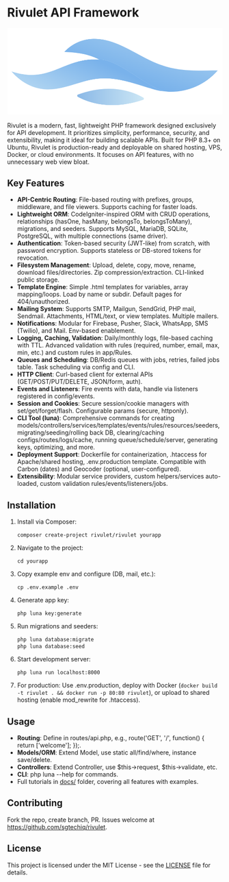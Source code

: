 # Rivulet API Framework

![Logo](logo.png)

Rivulet is a modern, fast, lightweight PHP framework designed exclusively for API development. It prioritizes simplicity, performance, security, and extensibility, making it ideal for building scalable APIs. Built for PHP 8.3+ on Ubuntu, Rivulet is production-ready and deployable on shared hosting, VPS, Docker, or cloud environments. It focuses on API features, with no unnecessary web view bloat.

## Key Features

- **API-Centric Routing**: File-based routing with prefixes, groups, middleware, and file viewers. Supports caching for faster loads.
- **Lightweight ORM**: CodeIgniter-inspired ORM with CRUD operations, relationships (hasOne, hasMany, belongsTo, belongsToMany), migrations, and seeders. Supports MySQL, MariaDB, SQLite, PostgreSQL, with multiple connections (same driver).
- **Authentication**: Token-based security (JWT-like) from scratch, with password encryption. Supports stateless or DB-stored tokens for revocation.
- **Filesystem Management**: Upload, delete, copy, move, rename, download files/directories. Zip compression/extraction. CLI-linked public storage.
- **Template Engine**: Simple .html templates for variables, array mapping/loops. Load by name or subdir. Default pages for 404/unauthorized.
- **Mailing System**: Supports SMTP, Mailgun, SendGrid, PHP mail, Sendmail. Attachments, HTML/text, or view templates. Multiple mailers.
- **Notifications**: Modular for Firebase, Pusher, Slack, WhatsApp, SMS (Twilio), and Mail. Env-based enablement.
- **Logging, Caching, Validation**: Daily/monthly logs, file-based caching with TTL. Advanced validation with rules (required, number, email, max, min, etc.) and custom rules in app/Rules.
- **Queues and Scheduling**: DB/Redis queues with jobs, retries, failed jobs table. Task scheduling via config and CLI.
- **HTTP Client**: Curl-based client for external APIs (GET/POST/PUT/DELETE, JSON/form, auth).
- **Events and Listeners**: Fire events with data, handle via listeners registered in config/events.
- **Session and Cookies**: Secure session/cookie managers with set/get/forget/flash. Configurable params (secure, httponly).
- **CLI Tool (luna)**: Comprehensive commands for creating models/controllers/services/templates/events/rules/resources/seeders, migrating/seeding/rolling back DB, clearing/caching configs/routes/logs/cache, running queue/schedule/server, generating keys, optimizing, and more.
- **Deployment Support**: Dockerfile for containerization, .htaccess for Apache/shared hosting, .env.production template. Compatible with Carbon (dates) and Geocoder (optional, user-configured).
- **Extensibility**: Modular service providers, custom helpers/services auto-loaded, custom validation rules/events/listeners/jobs.

## Installation

1. Install via Composer:
   ```
   composer create-project rivulet/rivulet yourapp
   ```
2. Navigate to the project:
   ```
   cd yourapp
   ```
3. Copy example env and configure (DB, mail, etc.):
   ```
   cp .env.example .env
   ```
4. Generate app key:
   ```
   php luna key:generate
   ```
5. Run migrations and seeders:
   ```
   php luna database:migrate
   php luna database:seed
   ```
6. Start development server:
   ```
   php luna run localhost:8000
   ```
7. For production: Use .env.production, deploy with Docker (`docker build -t rivulet . && docker run -p 80:80 rivulet`), or upload to shared hosting (enable mod_rewrite for .htaccess).

## Usage

- **Routing**: Define in routes/api.php, e.g., route('GET', '/', function() { return ['welcome']; });.
- **Models/ORM**: Extend Model, use static all/find/where, instance save/delete.
- **Controllers**: Extend Controller, use $this->request, $this->validate, etc.
- **CLI**: php luna --help for commands.
- Full tutorials in [docs/](docs/) folder, covering all features with examples.

## Contributing

Fork the repo, create branch, PR. Issues welcome at https://github.com/sgtechiq/rivulet.

## License

This project is licensed under the MIT License - see the [LICENSE](LICENSE) file for details.
